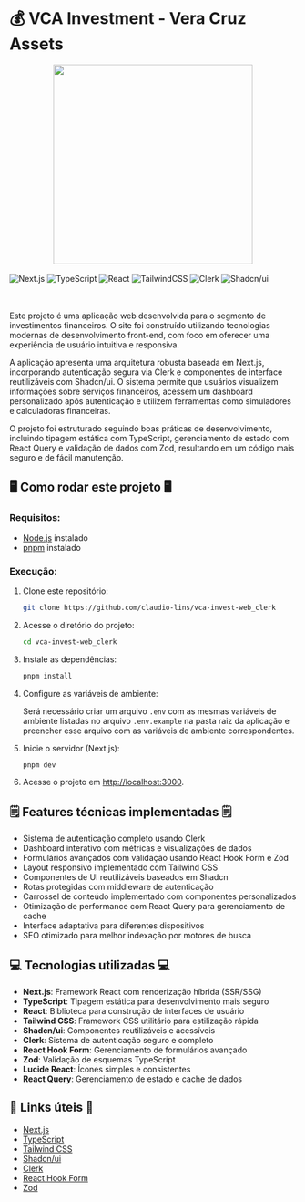 # 💰 VCA Investment - Vera Cruz Assets

<div align="center">
<img src="https://github.com/claudio-lins/vca-invest-web_clerk/raw/main/.gitassets/capa.png" width="350" />
</div>

<br/>

<div data-badges>
  <img src="https://img.shields.io/badge/next.js-%23000000.svg?style=for-the-badge&logo=nextdotjs&logoColor=white" alt="Next.js" />
  <img src="https://img.shields.io/badge/typescript-%23007ACC.svg?style=for-the-badge&logo=typescript&logoColor=white" alt="TypeScript" />
  <img src="https://img.shields.io/badge/react-%2320232a.svg?style=for-the-badge&logo=react&logoColor=%2361DAFB" alt="React" />
  <img src="https://img.shields.io/badge/tailwindcss-%2338B2AC.svg?style=for-the-badge&logo=tailwind-css&logoColor=white" alt="TailwindCSS" />
  <img src="https://img.shields.io/badge/clerk-%23000000.svg?style=for-the-badge&logo=clerk&logoColor=white" alt="Clerk" />
  <img src="https://img.shields.io/badge/Shadcn/ui-%23000000.svg?style=for-the-badge&logo=shadcnui&logoColor=white" alt="Shadcn/ui" />
</div>

<br/>
<br/>

Este projeto é uma aplicação web desenvolvida para o segmento de investimentos financeiros. O site foi construído utilizando tecnologias modernas de desenvolvimento front-end, com foco em oferecer uma experiência de usuário intuitiva e responsiva.

A aplicação apresenta uma arquitetura robusta baseada em Next.js, incorporando autenticação segura via Clerk e componentes de interface reutilizáveis com Shadcn/ui. O sistema permite que usuários visualizem informações sobre serviços financeiros, acessem um dashboard personalizado após autenticação e utilizem ferramentas como simuladores e calculadoras financeiras.

O projeto foi estruturado seguindo boas práticas de desenvolvimento, incluindo tipagem estática com TypeScript, gerenciamento de estado com React Query e validação de dados com Zod, resultando em um código mais seguro e de fácil manutenção.

## 🖥️ Como rodar este projeto 🖥️

### Requisitos:

- [Node.js](https://nodejs.org/pt) instalado
- [pnpm](https://pnpm.io/installation) instalado

### Execução:

1. Clone este repositório:

   ```sh
   git clone https://github.com/claudio-lins/vca-invest-web_clerk
   ```

2. Acesse o diretório do projeto:

   ```sh
   cd vca-invest-web_clerk
   ```

3. Instale as dependências:

   ```sh
   pnpm install
   ```

4. Configure as variáveis de ambiente:

   Será necessário criar um arquivo `.env` com as mesmas variáveis de ambiente listadas no arquivo `.env.example` na pasta raiz da aplicação e preencher esse arquivo com as variáveis de ambiente correspondentes.

5. Inicie o servidor (Next.js):

   ```sh
   pnpm dev
   ```

6. Acesse o projeto em [http://localhost:3000](http://localhost:3000).

## 🗒️ Features técnicas implementadas 🗒️

- Sistema de autenticação completo usando Clerk
- Dashboard interativo com métricas e visualizações de dados
- Formulários avançados com validação usando React Hook Form e Zod
- Layout responsivo implementado com Tailwind CSS
- Componentes de UI reutilizáveis baseados em Shadcn
- Rotas protegidas com middleware de autenticação
- Carrossel de conteúdo implementado com componentes personalizados
- Otimização de performance com React Query para gerenciamento de cache
- Interface adaptativa para diferentes dispositivos
- SEO otimizado para melhor indexação por motores de busca

## 💻 Tecnologias utilizadas 💻

- **Next.js**: Framework React com renderização híbrida (SSR/SSG)
- **TypeScript**: Tipagem estática para desenvolvimento mais seguro
- **React**: Biblioteca para construção de interfaces de usuário
- **Tailwind CSS**: Framework CSS utilitário para estilização rápida
- **Shadcn/ui**: Componentes reutilizáveis e acessíveis
- **Clerk**: Sistema de autenticação seguro e completo
- **React Hook Form**: Gerenciamento de formulários avançado
- **Zod**: Validação de esquemas TypeScript
- **Lucide React**: Ícones simples e consistentes
- **React Query**: Gerenciamento de estado e cache de dados

## 💎 Links úteis 💎

- [Next.js](https://nextjs.org/docs)
- [TypeScript](https://www.typescriptlang.org/docs)
- [Tailwind CSS](https://tailwindcss.com/docs)
- [Shadcn/ui](https://ui.shadcn.com)
- [Clerk](https://clerk.com/docs)
- [React Hook Form](https://react-hook-form.com/)
- [Zod](https://zod.dev/)
